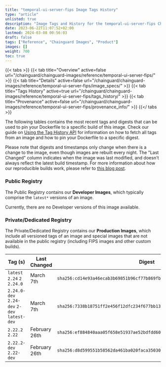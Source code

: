 ```yaml
---
title: "temporal-ui-server-fips Image Tags History"
type: "article"
unlisted: true
description: "Image Tags and History for the temporal-ui-server-fips Chainguard Image"
date: 2023-06-22T11:07:52+02:00
lastmod: 2024-03-08 00:56:03
draft: false
tags: ["Reference", "Chainguard Images", "Product"]
images: []
weight: 700
toc: true
---
```


{{< tabs >}}
{{< tab title="Overview" active=false url="/chainguard/chainguard-images/reference/temporal-ui-server-fips/" >}}
{{< tab title="Details" active=false url="/chainguard/chainguard-images/reference/temporal-ui-server-fips/image_specs/" >}}
{{< tab title="Tags History" active=true url="/chainguard/chainguard-images/reference/temporal-ui-server-fips/tags_history/" >}}
{{< tab title="Provenance" active=false url="/chainguard/chainguard-images/reference/temporal-ui-server-fips/provenance_info/" >}}
{{</ tabs >}}

The following tables contains the most recent tags and digests that can be used to pin your Dockerfile to a specific build of this image. Check our guide on [Using the Tag History API](/chainguard/chainguard-images/using-the-tag-history-api/) for information on how to fetch all tags from an image and how to pin your Dockerfile to a specific digest.

Please note that digests and timestamps only change when there is a change to the image, even though images are rebuilt every night. The "Last Changed" column indicates when the image was last modified, and doesn't always reflect the latest build timestamp. For more information about how our reproducible builds work, please refer to [this blog post](https://www.chainguard.dev/unchained/reproducing-chainguards-reproducible-image-builds).

### Public Registry
The Public Registry contains our **Developer Images**, which typically comprise the `latest*` versions of an image.

Currently, there are no Developer versions of this image available.

### Private/Dedicated Registry
The Private/Dedicated Registry contains our **Production Images**, which include all versioned tags of an image and special images that are not available in the public registry (including FIPS images and other custom builds).

| Tag (s)                                       | Last Changed  | Digest                                                                    |
|-----------------------------------------------|---------------|---------------------------------------------------------------------------|
|  `latest` `2.24` `2` `2.24.0`                 | March 7th     | `sha256:cd14e93a46ecab3b69851b96cf77b869fb1b85ac7ae1850fce9df28e524c20b4` |
|  `2.24.0-dev` `2.24-dev` `2-dev` `latest-dev` | March 7th     | `sha256:7338b18751ff2e456f12dfc234f677bb13b42cd83b3502a4821fd758665ce087` |
|  `2.22.2` `2.22`                              | February 26th | `sha256:ef884840aaa05f658e51937ae52bdfdd607316cf07bf45beaeadf0a912fc12a1` |
|  `2.22.2-dev` `2.22-dev`                      | February 26th | `sha256:d8d599551b58562da461ba020faca3503033116e324db855261a232e915b2c8f` |

